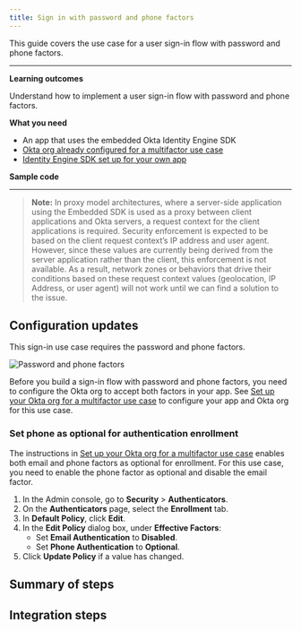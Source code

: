 ```yaml
---
title: Sign in with password and phone factors
---
```


<ApiLifecycle access="ie" />

This guide covers the use case for a user sign-in flow with password and phone factors.

---

**Learning outcomes**

Understand how to implement a user sign-in flow with password and phone factors.

**What you need**

* An app that uses the embedded Okta Identity Engine SDK
* [Okta org already configured for a multifactor use case](/docs/guides/oie-embedded-common-org-setup/-/main/#set-up-your-okta-org-for-a-multifactor-use-case)
* [Identity Engine SDK set up for your own app](/docs/guides/oie-embedded-common-download-setup-app/)

**Sample code**

<StackSnippet snippet="samplecode" />

---

> **Note:** In proxy model architectures, where a server-side application using the Embedded SDK is used as a proxy between client applications and Okta servers, a request context for the client applications is required. Security enforcement is expected to be based on the client request context’s IP address and user agent. However, since these values are currently being derived from the server application rather than the client, this enforcement is not available. As a result, network zones or behaviors that drive their conditions based on these request context values (geolocation, IP Address, or user agent) will not work until we can find a solution to the issue.

## Configuration updates

This sign-in use case requires the password and phone factors.

![Password and phone factors](/img/oie-embedded-sdk/factor-password-phone.png
 "Password and phone factors")

Before you build a sign-in flow with password and phone factors, you need to configure the Okta org to accept both factors in your app. See [Set up your Okta org for a multifactor use case](/docs/guides/oie-embedded-common-org-setup/-/main/#set-up-your-okta-org-for-a-multifactor-use-case) to configure your app and Okta org for this use case.

### Set phone as optional for authentication enrollment

The instructions in [Set up your Okta org for a multifactor use case](/docs/guides/oie-embedded-common-org-setup/-/main/#set-up-your-okta-org-for-a-multifactor-use-case) enables both email and phone factors as optional for enrollment. For this use case, you need to enable the phone factor as optional and disable the email factor.

1. In the Admin console, go to **Security** > **Authenticators**.
1. On the **Authenticators** page, select the **Enrollment** tab.
1. In **Default Policy**, click **Edit**.
1. In the **Edit Policy** dialog box, under **Effective Factors**:
   * Set **Email Authentication** to **Disabled**.
   * Set **Phone Authentication** to **Optional**.
1. Click **Update Policy** if a value has changed.

## Summary of steps

<StackSnippet snippet="summaryofsteps" />

## Integration steps

<StackSnippet snippet="integrationsteps" />
